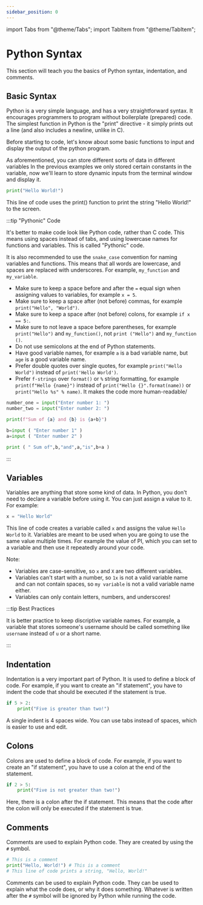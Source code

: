 ```yaml
---
sidebar_position: 0
---
```

import Tabs			from "@theme/Tabs";
import TabItem		from "@theme/TabItem";

# Python Syntax

This section will teach you the basics of Python syntax, indentation, and comments.

## Basic Syntax

Python is a very simple language, and has a very straightforward syntax. It encourages programmers to program without boilerplate (prepared) code. The simplest function in Python is the "print" directive - it simply prints out a line (and also includes a newline, unlike in C).

Before starting to code, let's know about some basic functions to input and display the output of the python program.

As aforementioned, you can store different sorts of data in different variables
In the previous examples we only stored certain constants in the variable, now we'll learn to store dynamic inputs from the terminal window and display it.

```python title="main.py"
print("Hello World!")
```

This line of code uses the print() function to print the string "Hello World!" to the screen.


:::tip "Pythonic" Code

It's better to make code look like Python code, rather than C code. This means using spaces instead of tabs, and using lowercase names for functions and variables. This is called "Pythonic" code.

It is also recommended to use the `snake_case` convention for naming variables and functions. This means that all words are lowercase, and spaces are replaced with underscores. For example, `my_function` and `my_variable`.

- Make sure to keep a space before and after the `=` equal sign when assigning values to variables, for example `x = 5`.
- Make sure to keep a space after (not before) commas, for example `print("Hello", "World")`.
- Make sure to keep a space after (not before) colons, for example `if x == 5:`.
- Make sure to not leave a space before parentheses, for example `print("Hello")` and `my_function()`, not `print ("Hello")` and `my_function ()`.
- Do not use semicolons at the end of Python statements.
- Have good variable names, for example `a` is a bad variable name, but `age` is a good variable name.
- Prefer double quotes over single quotes, for example `print("Hello World")` instead of `print('Hello World')`.
- Prefer `f-strings` over `format()` or `%` string formatting, for example `print(f"Hello {name}")` instead of `print("Hello {}".format(name))` or `print("Hello %s" % name)`. It makes the code more human-readable/

<Tabs>
<TabItem value="right" label="✔ Right" default>

```python
number_one = input("Enter number 1: ")
number_two = input("Enter number 2: ")

print(f"Sum of {a} and {b} is {a+b}")
```

</TabItem>
<TabItem value="wrong" label="❌ Wrong">

```python
b=input ( "Enter number 1" )
a=input ( "Enter number 2" )

print ( " Sum of",b,"and",a,"is",b+a )
```

</TabItem>
</Tabs>

:::


## Variables 

Variables are anything that store some kind of data. In Python, you don't need to declare a variable before using it. You can just assign a value to it. For example:

```python title="main.py"
x = "Hello World"
```

This line of code creates a variable called `x` and assigns the value `Hello World` to it.
Variables are meant to be used when you are going to use the same value multiple times. For example the value of PI, which you can set to a variable and then use it repeatedly around your code.

Note: 
* Variables are case-sensitive, so `x` and `X` are two different variables. 
* Variables can't start with a number, so `1x` is not a valid variable name and can not contain spaces, so `my variable` is not a valid variable name either.
* Variables can only contain letters, numbers, and underscores!

:::tip Best Practices

It is better practice to keep discriptive variable names. For example, a variable that stores someone's username should be called something like `username` instead of `u` or a short name.

:::

## Indentation

Indentation is a very important part of Python. It is used to define a block of code. For example, if you want to create an "if statement", you have to indent the code that should be executed if the statement is true.

```python title="main.py"
if 5 > 2:
    print("Five is greater than two!")
```
A single indent is 4 spaces wide. You can use tabs instead of spaces, which is easier to use and edit.


## Colons

Colons are used to define a block of code. For example, if you want to create an "if statement", you have to use a colon at the end of the statement.

```python title="main.py"
if 2 > 5:
    print("Five is not greater than two!")
```
Here, there is a colon after the if statement. This means that the code after the colon will only be executed if the statement is true.

## Comments

Comments are used to explain Python code. They are created by using the `#` symbol.

```python title="comments.py"'
# This is a comment
print("Hello, World!") # This is a comment
# This line of code prints a string, "Hello, World!"
```
Comments can be used to explain Python code. They can be used to explain what the code does, or why it does something. Whatever is written after the `#` symbol will be ignored by Python while running the code.